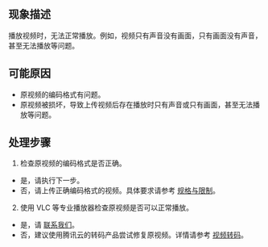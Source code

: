 ## 现象描述

播放视频时，无法正常播放。例如，视频只有声音没有画面，只有画面没有声音，甚至无法播放等问题。

## 可能原因

- 原视频的编码格式有问题。
- 原视频被损坏，导致上传视频后存在播放时只有声音或只有画面，甚至无法播放等问题。

## 处理步骤

1. 检查原视频的编码格式是否正确。
 - 是，请执行下一步。
 - 否，请上传正确编码格式的视频。具体要求请参考 [规格与限制](https://cloud.tencent.com/document/product/460/36620)。
2. 使用 VLC 等专业播放器检查原视频是否可以正常播放。
 - 是，请 [联系我们](https://cloud.tencent.com/document/product/436/37708)。
 - 否，建议使用腾讯云的转码产品尝试修复原视频。详情请参考 [视频转码](https://cloud.tencent.com/document/product/1358/50298)。
